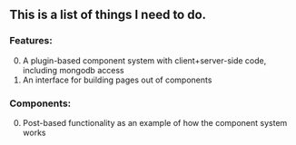This is a list of things I need to do.
--------------------------------------

### Features:
0. A plugin-based component system with client+server-side code, including mongodb access
0. An interface for building pages out of components

### Components:
0. Post-based functionality as an example of how the component system works
